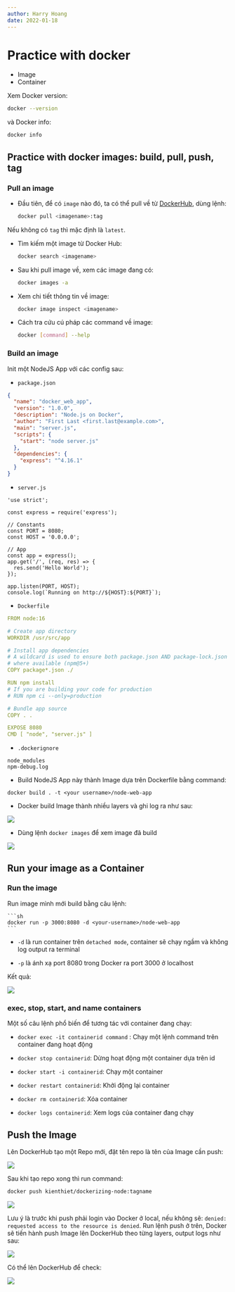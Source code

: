 ```yaml
---
author: Harry Hoang
date: 2022-01-18
---
```


# Practice with docker
- Image
- Container


Xem Docker version:

```sh
docker --version
```

và Docker info:

```sh
docker info
```

## Practice with docker images: build, pull, push, tag

### Pull an image
- Đầu tiên, để có `image` nào đó, ta có thể pull về từ [DockerHub](https://hub.docker.com/search?q=&type=image), dùng lệnh:

    ```sh
    docker pull <imagename>:tag
    ```

Nếu không có `tag` thì mặc định là `latest`.

- Tìm kiếm một image từ Docker Hub:

    ```sh
    docker search <imagename> 
    ```

- Sau khi pull image về, xem các image đang có:

    ```sh
    docker images -a
    ```
- Xem chi tiết thông tin về image:
    ```sh
    docker image inspect <imagename>
    ```

- Cách tra cứu cú pháp các command về image:
    ```sh
    docker [command] --help
    ```

### Build an image

Init một NodeJS App với các config sau:

- `package.json`

```json
{
  "name": "docker_web_app",
  "version": "1.0.0",
  "description": "Node.js on Docker",
  "author": "First Last <first.last@example.com>",
  "main": "server.js",
  "scripts": {
    "start": "node server.js"
  },
  "dependencies": {
    "express": "^4.16.1"
  }
}
```
- `server.js`

```
'use strict';

const express = require('express');

// Constants
const PORT = 8080;
const HOST = '0.0.0.0';

// App
const app = express();
app.get('/', (req, res) => {
  res.send('Hello World');
});

app.listen(PORT, HOST);
console.log(`Running on http://${HOST}:${PORT}`);
```


- `Dockerfile`

```yml
FROM node:16

# Create app directory
WORKDIR /usr/src/app

# Install app dependencies
# A wildcard is used to ensure both package.json AND package-lock.json are copied
# where available (npm@5+)
COPY package*.json ./

RUN npm install
# If you are building your code for production
# RUN npm ci --only=production

# Bundle app source
COPY . .

EXPOSE 8080
CMD [ "node", "server.js" ]
```

- `.dockerignore`

```
node_modules
npm-debug.log
```

- Build NodeJS App này thành Image dựa trên Dockerfile bằng command:

```
docker build . -t <your username>/node-web-app
```

- Docker build Image thành nhiều layers và ghi log ra như sau:

![](./images/docker-log.png)

- Dùng lệnh `docker images` để xem image đã build

![](./images/docker-images.png)

## Run your image as a Container

### Run the image

Run image mình mới build bằng câu lệnh:

    ```sh
    docker run -p 3000:8080 -d <your-username>/node-web-app
    ```

+ `-d` là run container trên `detached mode`, container sẽ chạy ngầm và không log output ra terminal

+ `-p` là ánh xạ port 8080 trong Docker ra port 3000 ở localhost

Kết quả:

![](./images/docker-container.png)


### exec, stop, start, and name containers
Một số câu lệnh phổ biến để tương tác với container đang chạy:


- `docker exec -it containerid command` : Chạy một lệnh command trên container đang hoạt động

- `docker stop containerid`: Dừng hoạt động một container dựa trên id

- `docker start -i containerid`: Chạy một container

- `docker restart containerid`: Khởi động lại container

- `docker rm containerid`: Xóa container

- `docker logs containerid`: Xem logs của container đang chạy

## Push the Image

Lên DockerHub tạo một Repo mới, đặt tên repo là tên của Image cần push:

![](./images/docker-create-repo.png)

Sau khi tạo repo xong thì run command:

```sh
docker push kienthiet/dockerizing-node:tagname
```

![](./images/docker-repo-created.png)

Lưu ý là trước khi push phải login vào Docker ở local, nếu không sẽ: `denied: requested access to the resource is denied`. Run lệnh push ở trên, Docker sẽ tiến hành push Image lên DockerHub theo từng layers, output logs như sau:

![](./images/docker-push.png)

Có thể lên DockerHub để check:

![](./images/final-push.png)

